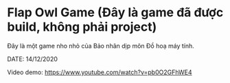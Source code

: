 # Flap Owl Game (Đây là game đã được build, không phải project)
 
Đây là một game nho nhỏ của Bảo nhân dịp môn Đồ hoạ máy tính.

DATE: 14/12/2020 

Video demo: https://www.youtube.com/watch?v=pb0O2GFhWE4
